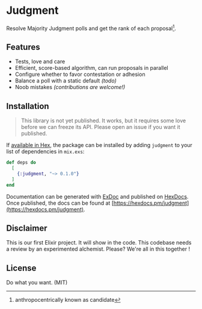 # Judgment

Resolve Majority Judgment polls and get the rank of each proposal[^candidate].

[^candidate]: anthropocentrically known as candidate


## Features

- Tests, love and care
- Efficient, score-based algorithm, can run proposals in parallel
- Configure whether to favor contestation or adhesion
- Balance a poll with a static default _(todo)_
- Noob mistakes _(contributions are welcome!)_


## Installation

> This library is not yet published.
> It works, but it requires some love before we can freeze its API.
> Please open an issue if you want it published.

If [available in Hex](https://hex.pm/docs/publish), the package can be installed
by adding `judgment` to your list of dependencies in `mix.exs`:

```elixir
def deps do
  [
    {:judgment, "~> 0.1.0"}
  ]
end
```

Documentation can be generated with [ExDoc](https://github.com/elixir-lang/ex_doc)
and published on [HexDocs](https://hexdocs.pm). Once published, the docs can
be found at [https://hexdocs.pm/judgment](https://hexdocs.pm/judgment).


## Disclaimer

This is our first Elixir project.  It will show in the code.
This codebase needs a review by an experimented alchemist.  Please?
We're all in this together !


## License

Do what you want.  (MIT)